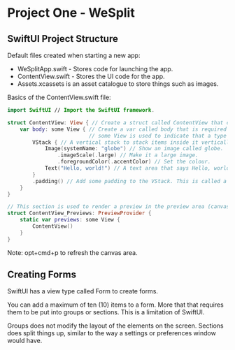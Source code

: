 # Project One - WeSplit

## SwiftUI Project Structure

Default files created when starting a new app:

- WeSplitApp.swift - Stores code for launching the app.
- ContentView.swift - Stores the UI code for the app.
- Assets.xcassets is an asset catalogue to store things such as images.

Basics of the ContentView.swift file:

``` swift
import SwiftUI // Import the SwiftUI framework.

struct ContentView: View { // Create a struct called ContentView that conforms to the View protocol.
    var body: some View { // Create a var called body that is required in the View protocol.
                          // some View is used to indicate that a type conforms with a protocol, but the exact conformance is not specified
        VStack { // A vertical stack to stack items inside it vertically.
            Image(systemName: "globe") // Show an image called globe.
                .imageScale(.large) // Make it a large image.
                .foregroundColor(.accentColor) // Set the colour.
            Text("Hello, world!") // A text area that says Hello, world!
        }
        .padding() // Add some padding to the VStack. This is called a modifier.
    }
}

// This section is used to render a preview in the preview area (canvas) next to the code editor.
struct ContentView_Previews: PreviewProvider {
    static var previews: some View {
        ContentView()
    }
}
```

Note: opt+cmd+p to refresh the canvas area.

## Creating Forms

SwiftUI has a view type called Form to create forms.

You can add a maximum of ten (10) items to a form. More that that requires them to be put into groups or sections. This is a limitation of SwiftUI.

Groups does not modify the layout of the elements on the screen.
Sections does split things up, similar to the way a settings or preferences window would have.
